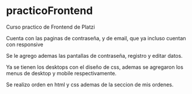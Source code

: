 # practicoFrontend
Curso practico de Frontend de Platzi

Cuenta con las paginas de contraseña, y de email, que ya incluso
cuentan con responsive

Se le agrego ademas las pantallas de contraseña, registro y 
editar datos.

Ya se tienen los desktops con el diseño de css, ademas se agregaron
los menus de desktop y mobile respectivamente.

Se realizo orden en html y css ademas de la seccion de mis ordenes.
